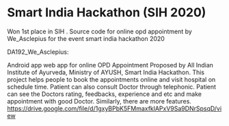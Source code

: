 # Smart India Hackathon (SIH 2020)
Won 1st place in SIH . Source code for online opd appointment by We_Asclepius for the event smart india hackathon  2020

DA192_We_Asclepius:

Android app web app for online OPD Appointment Proposed by All Indian Institute of Ayurveda, Ministry of AYUSH, Smart India Hackathon. This project helps people to book the appointments online and visit hospital on schedule time. Patient can also consult Doctor through telephonic. Patient can see the Doctors rating, feedbacks, experience and etc and make appointment with good Doctor. Similarly, there are more features. 
https://drive.google.com/file/d/1gxyBPbK5FMmaxfklAPxV9Sa9DNrSpsqD/view
